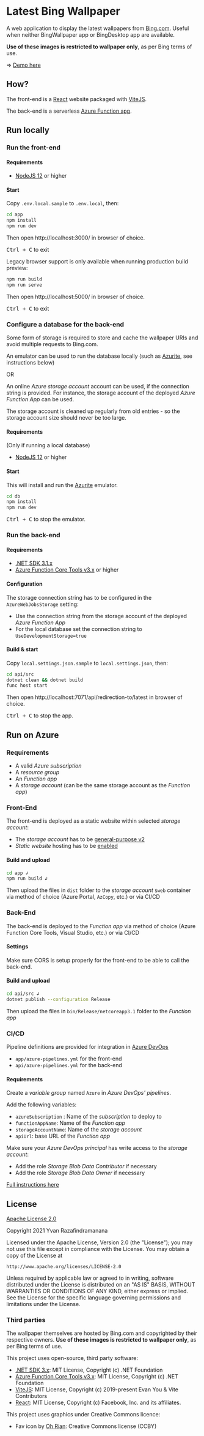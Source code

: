 # Latest Bing Wallpaper

A web application to display the latest wallpapers from [Bing.com](https://www.bing.com/). Useful when neither BingWallpaper app or BingDesktop app are available.

**Use of these images is restricted to wallpaper only**, as per Bing terms of use.

⇒ [Demo here](https://bingwallpaper.z28.web.core.windows.net/)

## How?

The front-end is a [React](https://reactjs.org/) website packaged with [ViteJS](https://vitejs.dev/).

The back-end is a serverless [Azure Function app](https://docs.microsoft.com/en-us/azure/azure-functions/).

## Run locally

### Run the front-end

#### Requirements

- [NodeJS 12](https://nodejs.org/en/download/) or higher

#### Start

Copy `.env.local.sample` to `.env.local`, then:

```bash
cd app
npm install
npm run dev
```

Then open http://localhost:3000/ in browser of choice.

<kbd>Ctrl + C</kbd> to exit

Legacy browser support is only available when running production build preview:

```bash
npm run build
npm run serve
```

Then open http://localhost:5000/ in browser of choice.

<kbd>Ctrl + C</kbd> to exit

### Configure a database for the back-end

Some form of storage is required to store and cache the wallpaper URIs and avoid multiple requests to Bing.com.

An emulator can be used to run the database locally (such as [Azurite](https://docs.microsoft.com/en-us/azure/storage/common/storage-use-azurite?tabs=npm), see instructions below)

OR

An online *Azure storage account* account can be used, if the connection string is provided. For instance, the storage account of the deployed *Azure Function App* can be used.

The storage account is cleaned up regularly from old entries - so the storage account size should never be too large.

#### Requirements

(Only if running a local database)

- [NodeJS 12](https://nodejs.org/en/download/) or higher

#### Start

This will install and run the [Azurite](https://docs.microsoft.com/en-us/azure/storage/common/storage-use-azurite?tabs=npm) emulator.

```bash
cd db
npm install
npm run dev
```

<kbd>Ctrl + C</kbd> to stop the emulator.

### Run the back-end

#### Requirements

- [.NET SDK 3.1.x](https://dotnet.microsoft.com/download)
- [Azure Function Core Tools v3.x](https://docs.microsoft.com/en-us/azure/azure-functions/functions-run-local#install-the-azure-functions-core-tools) or higher

#### Configuration

The storage connection string has to be configured in the `AzureWebJobsStorage` setting:
- Use the connection string from the storage account of the deployed *Azure Function App*
- For the local database set the connection string to `UseDevelopmentStorage=true`

#### Build & start

Copy `local.settings.json.sample` to `local.settings.json`, then:

```bash
cd api/src
dotnet clean && dotnet build
func host start
```

Then open http://localhost:7071/api/redirection-to/latest in browser of choice.

<kbd>Ctrl + C</kbd> to stop the app.

## Run on Azure

### Requirements

- A valid *Azure subscription*
- A *resource group*
- An *Function app*
- A *storage account* (can be the same storage account as the *Function app*)

### Front-End

The front-end is deployed as a static website within selected *storage account*:
- The *storage account* has to be [general-purpose v2](https://docs.microsoft.com/en-us/azure/storage/common/storage-account-upgrade?tabs=azure-portal)
- *Static website* hosting has to be [enabled](https://docs.microsoft.com/en-us/azure/storage/blobs/storage-blob-static-website-how-to?tabs=azure-portal#enable-static-website-hosting)

#### Build and upload

```bash
cd app ↲
npm run build ↲
```

Then upload the files in `dist` folder to the *storage account* `$web` container via method of choice (Azure Portal, `AzCopy`, etc.) or via CI/CD

### Back-End

The back-end is deployed to the *Function app* via method of choice (Azure Function Core Tools, Visual Studio, etc.) or via CI/CD

#### Settings

Make sure CORS is setup properly for the front-end to be able to call the back-end.

#### Build and upload

```bash
cd api/src ↲
dotnet publish --configuration Release
```

Then upload the files in `bin/Release/netcoreapp3.1` folder to the *Function app*

### CI/CD

Pipeline definitions are provided for integration in [Azure DevOps](https://dev.azure.com)
- `app/azure-pipelines.yml` for the front-end
- `api/azure-pipelines.yml` for the back-end

#### Requirements

Create a *variable group* named `Azure` in *Azure DevOps' pipelines*.

Add the following variables:
- `azureSubscription` : Name of the *subscription* to deploy to
- `functionAppName`: Name of the *Function app*
- `storageAccountName`: Name of the *storage account*
- `apiUrl`: base URL of the *Function app*

Make sure your *Azure DevOps principal* has write access to the *storage account*:
- Add the role *Storage Blob Data Contributor* if necessary
- Add the role *Storage Blob Data Owner* if necessary

[Full instructions here](https://brettmckenzie.net/2020/03/23/azure-pipelines-copy-files-task-authentication-failed/)


## License

[Apache License 2.0](https://choosealicense.com/licenses/apache-2.0/)

Copyright 2021 Yvan Razafindramanana

Licensed under the Apache License, Version 2.0 (the "License");
you may not use this file except in compliance with the License.
You may obtain a copy of the License at

	http://www.apache.org/licenses/LICENSE-2.0

Unless required by applicable law or agreed to in writing, software
distributed under the License is distributed on an "AS IS" BASIS,
WITHOUT WARRANTIES OR CONDITIONS OF ANY KIND, either express or implied.
See the License for the specific language governing permissions and
limitations under the License.

### Third parties

The wallpaper themselves are hosted by Bing.com and copyrighted by their respective owners. **Use of these images is restricted to wallpaper only**, as per Bing terms of use.

This project uses open-source, third party software:

- [.NET SDK 3.x](https://github.com/dotnet/sdk): MIT License, Copyright (c) .NET Foundation
- [Azure Function Core Tools v3.x](https://github.com/Azure/azure-functions-core-tools): MIT License, Copyright (c) .NET Foundation
- [ViteJS](https://github.com/vitejs/vite): MIT License, Copyright (c) 2019-present Evan You & Vite Contributors
- [React](): MIT License, Copyright (c) Facebook, Inc. and its affiliates.

This project uses graphics under Creative Commons licence:

- Fav icon by [Oh Rian](https://thenounproject.com/ohrianid/): Creative Commons license  (CCBY)
